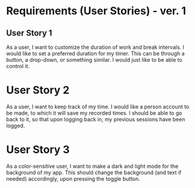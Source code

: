 # Requirements (User Stories) - ver. 1

## User Story 1
As a user, I want to customize the duration of work and break intervals. I would like to set a preferred duration for my timer. This can be through a button, a drop-down, or something similar. I would just like to be able to control it.

# User Story 2
As a user, I want to keep track of my time. I would like a person account to be made, to which it will save my recorded times. I should be able to go back to it, so that upon logging back in, my previous sessions have been logged.

# User Story 3
As a color-sensitive user, I want to make a dark and light mode for the background of my app. This should change the background (and text if needed) accordingly, upon pressing the toggle button.
